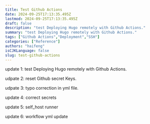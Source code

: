 ```yaml
---
title: Test Github Actions
date: 2024-09-25T17:13:35.495Z
lastmod: 2024-09-25T17:13:35.495Z
draft: false
description: "test Deploying Hugo remotely with Github Actions."
summary: "test Deploying Hugo remotely with Github Actions."
tags: ["Github Actions","Deployment","SSH"]
categories: ["Reference"]
authors: "haifeng"
isCJKLanguage: false
slug: test-github-actions
---
```

update 1: test Deploying Hugo remotely with Github Actions.

udpate 2: reset Github secret Keys.

udpate 3: typo correction in yml file.

update 4: correct secrets

update 5: self_host runner

update 6: workflow yml update
